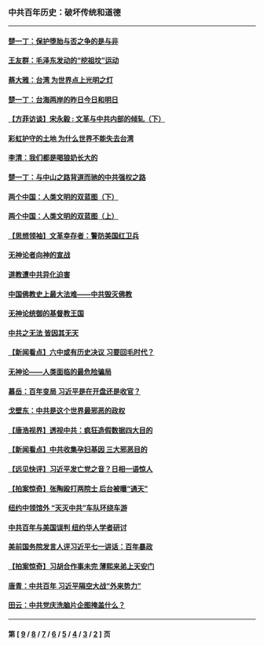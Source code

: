 ### 中共百年历史：破坏传统和道德
---
#### [楚一丁：保护堕胎与否之争的是与非](../../pages/nf1176114/n13815642.md?01170430) 
#### [王友群：毛泽东发动的“挖祖坟”运动](../../pages/nf1176114/n13723639.md?01170430) 
#### [蔡大雅：台湾 为世界点上光明之灯](../../pages/nf1176114/n13531530.md?01170430) 
#### [楚一丁：台海两岸的昨日今日和明日](../../pages/nf1176114/n13531468.md?01170430) 
#### [【方菲访谈】宋永毅 : 文革与中共内部的倾轧（下）](../../pages/nf1176114/n13486836.md?01170430) 
#### [彩虹护守的土地 为什么世界不能失去台湾](../../pages/nf1176114/n13476849.md?01170430) 
#### [李清：我们都是喝狼奶长大的](../../pages/nf1176114/n13471478.md?01170430) 
#### [楚一丁：与中山之路背道而驰的中共强权之路](../../pages/nf1176114/n13437270.md?01170430) 
#### [两个中国：人类文明的双蓝图（下）](../../pages/nf1176114/n13423132.md?01170430) 
#### [两个中国：人类文明的双蓝图（上）](../../pages/nf1176114/n13422687.md?01170430) 
#### [【思想领袖】文革幸存者：警防美国红卫兵](../../pages/nf1176114/n13339289.md?01170430) 
#### [无神论者向神的宣战](../../pages/nf1176114/n13281535.md?01170430) 
#### [道教遭中共异化迫害](../../pages/nf1176114/n13281463.md?01170430) 
#### [中国佛教史上最大法难——中共毁灭佛教](../../pages/nf1176114/n13281397.md?01170430) 
#### [无神论统御的基督教王国](../../pages/nf1176114/n13281280.md?01170430) 
#### [中共之无法 皆因其无天](../../pages/nf1176114/n13281088.md?01170430) 
#### [【新闻看点】六中或有历史决议 习要回毛时代？](../../pages/nf1176114/n13222895.md?01170430) 
#### [无神论——人类面临的最危险骗局](../../pages/nf1176114/n13196137.md?01170430) 
#### [慕岳：百年变局 习近平是在开盘还是收官？](../../pages/nf1176114/n13206516.md?01170430) 
#### [戈壁东：中共是这个世界最邪恶的政权](../../pages/nf1176114/n13085641.md?01170430) 
#### [【唐浩视界】透视中共：疯狂造假数据四大目的](../../pages/nf1176114/n13080590.md?01170430) 
#### [【新闻看点】中共收集孕妇基因 三大邪恶目的](../../pages/nf1176114/n13077182.md?01170430) 
#### [【远见快评】习近平发亡党之音？日相一语惊人](../../pages/nf1176114/n13074809.md?01170430) 
#### [【拍案惊奇】张陶殴打两院士 后台被曝“通天”](../../pages/nf1176114/n13070496.md?01170430) 
#### [纽约中领馆外 “天灭中共”车队环绕车游](../../pages/nf1176114/n13070693.md?01170430) 
#### [中共百年与美国误判 纽约华人学者研讨](../../pages/nf1176114/n13067969.md?01170430) 
#### [美前国务院发言人评习近平七一讲话：百年暴政](../../pages/nf1176114/n13066986.md?01170430) 
#### [【拍案惊奇】习胡合作事未完 薄熙来弟上天安门](../../pages/nf1176114/n13065867.md?01170430) 
#### [唐青：中共百年 习近平隔空大战“外来势力”](../../pages/nf1176114/n13065976.md?01170430) 
#### [田云：中共党庆洗脑片企图掩盖什么？](../../pages/nf1176114/n13064395.md?01170430) 

---
#### 第 [ [9](./9.md?01170430) / [8](./8.md?01170430) / [7](./7.md?01170430) / [6](./6.md?01170430) / [5](./5.md?01170430) / [4](./4.md?01170430) / [3](./3.md?01170430) / [2](./2.md?01170430) ] 页

